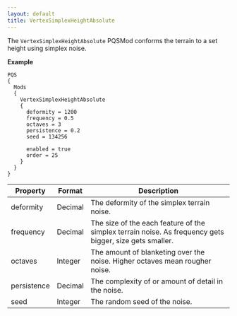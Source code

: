 ```yaml
---
layout: default
title: VertexSimplexHeightAbsolute
---
```


The `VertexSimplexHeightAbsolute` PQSMod conforms the terrain to a set height using simplex noise.

**Example**
```
PQS
{
  Mods
  {
    VertexSimplexHeightAbsolute
    {
      deformity = 1200
      frequency = 0.5
      octaves = 3
      persistence = 0.2
      seed = 134256
      
      enabled = true
      order = 25
    }
  }
}
```


|Property|Format|Description|
|--------|------|-----------|
|deformity|Decimal|The deformity of the simplex terrain noise.|
|frequency|Decimal|The size of the each feature of the simplex terrain noise. As frequency gets bigger, size gets smaller.|
|octaves|Integer|The amount of blanketing over the noise. Higher octaves mean rougher noise.|
|persistence|Decimal|The complexity of or amount of detail in the noise.|
|seed|Integer|The random seed of the noise.|

